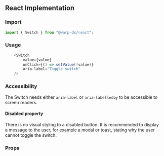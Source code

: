 ## React Implementation

### Import

```js
import { Switch } from "@warp-ds/react";
```

### Usage

```js
    <Switch
        value={value}
        onClick={() => setValue(!value)}
        aria-label="Toggle switch"
    />
```

### Accessibility

The Switch needs either `aria-label` or `aria-labelledby` to be accessible to screen readers.

#### Disabled property

There is no visual styling to a disabled button.
It is recommended to display a message to the user, for example a modal or toast, stating why the user cannot toggle the switch.


### Props

<api-table type="react" component="Switch" />
